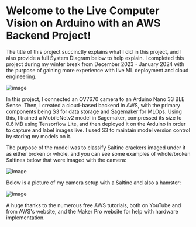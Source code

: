 # Welcome to the Live Computer Vision on Arduino with an AWS Backend Project! 

The title of this project succinctly explains what I did in this project, and I also provide a full System Diagram below to help explain. I completed this project during my winter break from December 2023 - January 2024 with the purpose of gaining more experience with live ML deployment and cloud engineering. 

 ![image](https://github.com/bbonifacio-at-mudd/Live-CV-on-Arduino-with-AWS-Backend/assets/114462423/76d28254-9cc4-4051-95af-ab892c1134a0)

In this project, I connected an OV7670 camera to an Arduino Nano 33 BLE Sense. Then, I created a cloud-based backend in AWS, with the primary components being S3 for data storage and Sagemaker for MLOps. Using this, I trained a MobileNetv2 model in Sagemaker, compressed its size to 0.6 MB using Tensorflow Lite, and then deployed it on the Arduino in order to capture and label images live. I used S3 to maintain model version control by storing my models on it.

The purpose of the model was to classify Saltine crackers imaged under it as either broken or whole, and you can see some examples of whole/broken Saltines below that were imaged with the camera: 

![image](https://github.com/bbonifacio-at-mudd/Live-CV-on-Arduino-with-AWS-Backend/assets/114462423/0943859e-f442-4ad6-ac93-a91ea201bfc6)


Below is a picture of my camera setup with a Saltine and also a hamster: 

![image](https://github.com/bbonifacio-at-mudd/Live-CV-on-Arduino-with-AWS-Backend/assets/114462423/8f981642-f6b9-4890-9e40-a7b4a1735e5a)



A huge thanks to the numerous free AWS tutorials, both on YouTube and from AWS's website, and the Maker Pro website for help with hardware implementation. 
